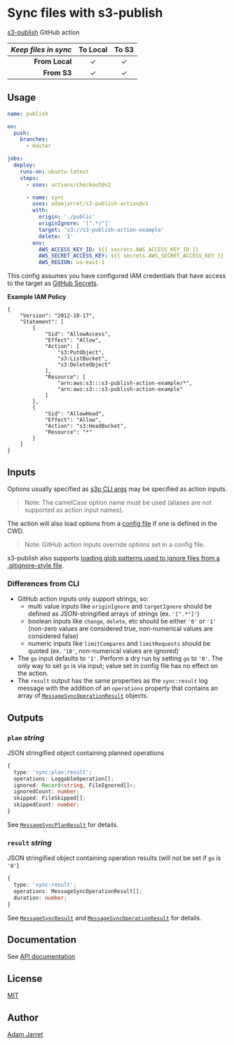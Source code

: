 # Sync files with s3-publish

[s3-publish](https://adamjarret.github.io/s3-publish) GitHub action

| _Keep files in sync_ | **To Local** | **To S3** |
| -------------------: | :----------: | :-------: |
|       **From Local** |   &#10003;   | &#10003;  |
|          **From S3** |   &#10003;   | &#10003;  |

## Usage

```yaml
name: publish

on:
  push:
    branches:
      - master

jobs:
  deploy:
    runs-on: ubuntu-latest
    steps:
      - uses: actions/checkout@v2

      - name: sync
        uses: adamjarret/s3-publish-action@v1
        with:
          origin: './public'
          originIgnore: '[".*/"]'
          target: 's3://s3-publish-action-example'
          delete: '1'
        env:
          AWS_ACCESS_KEY_ID: ${{ secrets.AWS_ACCESS_KEY_ID }}
          AWS_SECRET_ACCESS_KEY: ${{ secrets.AWS_SECRET_ACCESS_KEY }}
          AWS_REGION: us-east-1
```

This config assumes you have configured IAM credentials that have access to the target as [GitHub Secrets](https://docs.github.com/en/actions/configuring-and-managing-workflows/creating-and-storing-encrypted-secrets).

__Example IAM Policy__
```
{
    "Version": "2012-10-17",
    "Statement": [
        {
            "Sid": "AllowAccess",
            "Effect": "Allow",
            "Action": [
                "s3:PutObject",
                "s3:ListBucket",
                "s3:DeleteObject"
            ],
            "Resource": [
                "arn:aws:s3:::s3-publish-action-example/*",
                "arn:aws:s3:::s3-publish-action-example"
            ]
        },
        {
            "Sid": "AllowHead",
            "Effect": "Allow",
            "Action": "s3:HeadBucket",
            "Resource": "*"
        }
    ]
}
```

## Inputs

Options usually specified as [s3p CLI args](https://adamjarret.github.io/s3-publish/interfaces/_s3_publish_cli.args.html) may be specified as action inputs.

> Note: The camelCase option name must be used (aliases are not supported as action input names).

The action will also load options from a [config file](https://adamjarret.github.io/s3-publish/interfaces/_s3_publish_cli.configfile.html) if one is defined in the CWD.

> Note: GitHub action inputs override options set in a config file.

s3-publish also supports [loading glob patterns used to ignore files from a .gitignore-style file](https://adamjarret.github.io/s3-publish/pages/guides/ignore.html).

### Differences from CLI

- GitHub action inputs only support strings, so:
  - multi value inputs like `originIgnore` and `targetIgnore` should be defined as JSON-stringified arrays of strings (ex. `'[".*"]'`)
  - boolean inputs like `change`, `delete`, etc should be either `'0'` or `'1'` (non-zero values are considered true, non-numerical values are considered false)
  - numeric inputs like `limitCompares` and `limitRequests` should be quoted (ex. `'10'`, non-numerical values are ignored)
- The `go` input defaults to `'1'`. Perform a dry run by setting `go` to `'0'`. The only way to set `go` is via input; value set in config file has no effect on the action.
- The `result` output has the same properties as the `sync:result` log message with the addition of an `operations` property that contains an array of [`MessageSyncOperationResult`](https://adamjarret.github.io/s3-publish/modules/_s3_publish_loggers.html#messagesyncoperationresult) objects.

## Outputs

### `plan` _string_

JSON stringified object containing planned operations

```ts
{
  type: 'sync:plan:result';
  operations: LoggableOperation[];
  ignored: Record<string, FileIgnored[]>;
  ignoredCount: number;
  skipped: FileSkipped[];
  skippedCount: number;
}
```

See [`MessageSyncPlanResult`](https://adamjarret.github.io/s3-publish/modules/_s3_publish_loggers.html#messagesyncplanresult) for details.

### `result` _string_

JSON stringified object containing operation results (will not be set if `go` is `'0'`)

```ts
{
  type: 'sync:result';
  operations: MessageSyncOperationResult[];
  duration: number;
}
```

See [`MessageSyncResult`](https://adamjarret.github.io/s3-publish/modules/_s3_publish_loggers.html#messagesyncresult) and [`MessageSyncOperationResult`](https://adamjarret.github.io/s3-publish/modules/_s3_publish_loggers.html#messagesyncoperationresult) for details.

## Documentation

See [API documentation](https://adamjarret.github.io/s3-publish/globals.html)

## License

[MIT](https://github.com/adamjarret/s3-publish/tree/master/LICENSE.txt)

## Author

[Adam Jarret](https://atj.me)
